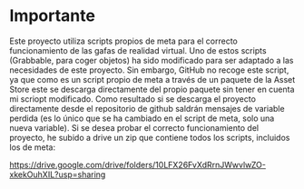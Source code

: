 # Importante
Este proyecto utiliza scripts propios de meta para el correcto funcionamiento de las gafas de realidad virtual. Uno de estos scripts (Grabbable, para coger objetos) ha sido modificado para ser adaptado a las necesidades de este proyecto. Sin embargo, GitHub no recoge este script, ya que como es un script propio de meta a través de un paquete de la Asset Store este se descarga directamente del propio paquete sin tener en cuenta mi scriopt modificado. Como resultado si se descarga el proyecto directamente desde el repositorio de github saldrán mensajes de variable perdida (es lo único que se ha cambiado en el script de meta, solo una nueva variable). Si se desea probar el correcto funcionamiento del proyecto, he subido a drive un zip que contiene todos los scripts, incluidos los de meta:

https://drive.google.com/drive/folders/10LFX26FvXdRrnJWwvlwZO-xkekOuhXIL?usp=sharing
